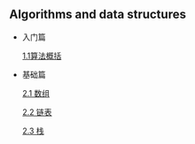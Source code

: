 ## Algorithms and data structures

- 入门篇  

    [1.1算法概括](src/main/java/chapter01/summry.md)
    
- 基础篇   
   
   [2.1 数组](src/main/java/chapter02/array/Array.md)  
   
   [2.2 链表](src/main/java/chapter02/linkedlist/LinkList.md)
   
   [2.3 栈](src/main/java/chapter02/stack/stack.md)
